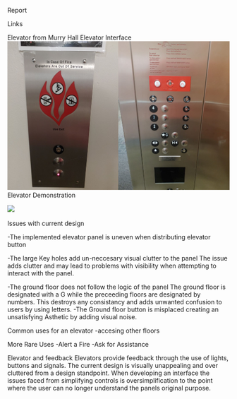 Report



Links


Elevator from Murry Hall
Elevator Interface
![](ElevatorPanel.jpg)
Elevator Demonstration

![](ElevatorExample.gif)

Issues with current design

-The implemented elevator panel is uneven when distributing elevator button
  
-The large Key holes add un-neccesary visual clutter to the panel 
  The issue adds clutter and may lead to problems with visibility when attempting to interact with the panel.
  
-The ground floor does not follow the logic of the panel
  The ground floor is designated with a G while the preceeding floors are designated by numbers. This destroys any consistancy and adds
  unwanted confusion to users by using letters.
-The Ground floor button is misplaced creating an unsatisfying Asthetic by adding visual noise.

  
Common uses for an elevator
-accesing other floors

More Rare Uses
-Alert a Fire
-Ask for Assistance

Elevator and feedback
Elevators provide feedback through the use of lights, buttons and signals.
The current design is visually unappealing and over cluttered from a design standpoint.
When developing an interface the issues faced from simplifying controls is oversimplification to the point where the user 
can no longer understand the panels original purpose.
